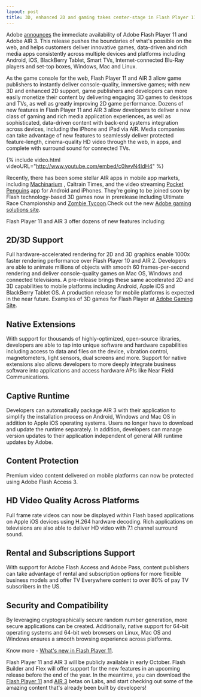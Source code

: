 ```yaml
---
layout: post
title: 3D, enhanced 2D and gaming takes center-stage in Flash Player 11 and AIR 3
---
```


Adobe <a href="http://blogs.adobe.com/flashplatform/2011/09/announcing-flash-player-11-and-air-3.html">announces</a> the immediate availability of Adobe Flash Player 11 and Adobe AIR 3. This release pushes the boundaries of what's possible on the web, and helps customers deliver innovative games, data-driven and rich media apps consistently across multiple devices and platforms including Android, iOS, BlackBerry Tablet, Smart TVs, Internet-connected Blu-Ray players and set-top boxes, Windows, Mac and Linux.

As the game console for the web, Flash Player 11 and AIR 3 allow game publishers to instantly deliver console-quality, immersive games; with new 3D and enhanced 2D support, game publishers and developers can more easily monetize their content by delivering engaging 3D games to desktops and TVs, as well as greatly improving 2D game performance. Dozens of new features in Flash Player 11 and AIR 3 allow developers to deliver a new class of gaming and rich media application experiences, as well as sophisticated, data-driven content with back-end systems integration across devices, including the iPhone and iPad via AIR. Media companies can take advantage of new features to seamlessly deliver protected feature-length, cinema-quality HD video through the web, in apps, and complete with surround sound for connected TVs.

{% include video.html videoURL="http://www.youtube.com/embed/c0IwvN4IdH4" %}

Recently, there has been some stellar AIR apps in mobile app markets, including <a href="http://machinarium.net/">Machinarium</a> , Caltrain Times, and the video streaming <a href="http://itunes.apple.com/us/app/pocket-penguins/id444756994?mt=8">Pocket Penguins</a> app for Android and iPhones. They&rsquo;re going to be joined soon by Flash technology-based 3D games now in prerelease including Ultimate Race Championship and <a href="http://www.zombietycoon.com/">Zombie Tycoon</a>.Check out the new <a href="http://www.adobe.com/go/gaming">Adobe gaming solutions site</a>.

Flash Player 11 and AIR 3 offer dozens of new features including:

## 2D/3D Support

Full hardware-accelerated rendering for 2D and 3D graphics enable 1000x faster rendering performance over Flash Player 10 and AIR 2. Developers are able to animate millions of objects with smooth 60 frames-per-second rendering and deliver console-quality games on Mac OS, Windows and connected televisions. A pre-release brings these same accelerated 2D and 3D capabilities to mobile platforms including Android, Apple iOS and BlackBerry Tablet OS. A production release for mobile platforms is expected in the near future. Examples of 3D games for Flash Player at <a href="http://www.adobe.com/go/gaming">Adobe Gaming Site</a>.

## Native Extensions

With support for thousands of highly-optimized, open-source libraries, developers are able to tap into unique software and hardware capabilities including access to data and files on the device, vibration control, magnetometers, light sensors, dual screens and more. Support for native extensions also allows developers to more deeply integrate business software into applications and access hardware APIs like Near Field Communications.

## Captive Runtime

Developers can automatically package AIR 3 with their application to simplify the installation process on Android, Windows and Mac OS in addition to Apple iOS operating systems. Users no longer have to download and update the runtime separately. In addition, developers can manage version updates to their application independent of general AIR runtime updates by Adobe.

## Content Protection

Premium video content delivered on mobile platforms can now be protected using Adobe Flash Access 3. 

## HD Video Quality Across Platforms

Full frame rate videos can now be displayed within Flash based applications on Apple iOS devices using H.264 hardware decoding. Rich applications on televisions are also able to deliver HD video with 7.1 channel surround sound.

## Rental and Subscriptions Support

With support for Adobe Flash Access and Adobe Pass, content publishers can take advantage of rental and subscription options for more flexible business models and offer TV Everywhere content to over 80% of pay TV subscribers in the US.

## Security and Compatibility

By leveraging cryptographically secure random number generation, more secure applications can be created. Additionally, native support for 64-bit operating systems and 64-bit web browsers on Linux, Mac OS and Windows ensures a smooth browsing experience across platforms.

Know more - <a href="http://www.adobe.com/devnet/flashplayer/articles/whats-new-flash-player11.html">What's new in Flash Player 11</a>.

Flash Player 11 and AIR 3 will be publicly available in early October. Flash Builder and Flex will offer support for the new features in an upcoming release before the end of the year. In the meantime, you can download the <a href="http://labs.adobe.com/technologies/flashplatformruntimes/flashplayer11/">Flash Player 11</a> and <a href="http://labs.adobe.com/technologies/flashplatformruntimes/air3/">AIR 3</a> betas on Labs, and start checking out some of the amazing content that's already been built by developers! 
